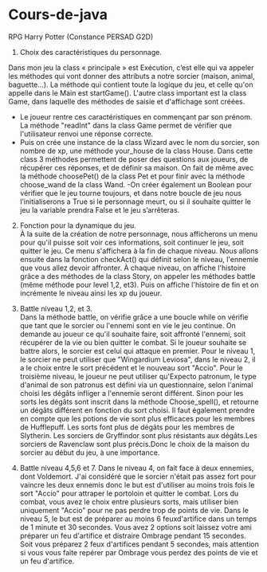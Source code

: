 # Cours-de-java
RPG Harry Potter (Constance PERSAD G2D)

1.	Choix des caractéristiques du personnage.

Dans mon jeu la class « principale » est Exécution, c’est elle qui va appeler les méthodes qui vont donner des attributs a notre sorcier (maison, animal, baguette…). La méthode qui contient toute la logique du jeu, et celle qu'on appelle dans le Main est startGame(). L'autre class important est la class Game, dans laquelle des méthodes de saisie et d'affichage sont créées.   			
- Le joueur rentre ces caractéristiques en commençant par son prénom. La méthode "readInt" dans la class Game permet de vérifier que l'utilisateur renvoi une réponse correcte.				
- Puis on crée une instance de la class Wizard avec le nom du sorcier, son nombre de xp, une méthode your_house de la class House. Dans cette class 3 méthodes permettent de poser des questions aux joueurs, de récupérer ces réponses, et de définir sa maison. On fait de même avec la méthode choosePet() de la class Pet et pour finir avec la méthode choose_wand de la class Wand.
-On créer également un Boolean pour vérifier que le jeu tourne toujours, et dans notre boucle de jeu nous l’initialiserons a True si le personnage meurt, ou si il souhaite quitter le jeu la variable prendra False et le jeu s’arrêteras.

2.	Fonction pour la dynamique du jeu.						
À la suite de la création de notre personnage, nous afficherons un menu pour qu'il puisse soit voir ces informations, soit continuer le jeu, soit quitter le jeu. Ce menu s'affichera à la fin de chaque niveau. Nous allons ensuite dans la fonction checkAct() qui définit selon le niveau, l'ennemie que vous allez devoir affronter. À chaque niveau, on affiche l'histoire grâce a des méthodes de la class Story, on appeler les méthodes battle (même méthode pour level 1,2, et3). Puis on affiche l'histoire de fin et on incrémente le niveau ainsi les xp du joueur.

3.	Battle niveau 1,2, et 3.									
Dans la méthode battle, on vérifie grâce a une boucle while on vérifie que tant que le sorcier ou l'ennemi sont en vie le jeu continue. On demande au joueur ce qu'il souhaite faire, soit affronté l'ennemi, soit récupérer de la vie ou bien quitter le combat. Si le joueur souhaite se battre alors, le sorcier est celui qui attaque en premier. Pour le niveau 1, le sorcier ne peut utiliser que "Wingardium Leviosa", dans le niveau 2, il a le choix entre le sort précédent et le nouveau sort "Accio". Pour le troisième niveau, le joueur ne peut utiliser qu'Expecto patronum, le type d'animal de son patronus est défini via un questionnaire, selon l'animal choisi les dégâts infliger a l'ennemie seront différent. Sinon pour les sorts les dégâts sont inscrit dans la méthode  Choose_spell(), et retourne un dégâts différent en fonction du sort choisi. Il faut également prendre en compte que les potions de vie sont plus efficaces pour les membres de Hufflepuff. Les sorts font plus de dégâts pour les membres de Slytherin. Les sorciers de Gryffindor sont plus résistants aux dégâts.Les sorciers de Ravenclaw sont plus précis.Donc le choix de la maison du sorcier au début du jeu, à une importance.

4.	Battle niveau 4,5,6 et 7.
Dans le niveau 4, on fait face à deux ennemies, dont Voldemort. J'ai considéré  que le sorcier n'était pas assez fort pour vaincre les deux ennemis donc le but est d'utiliser au moins trois fois le sort "Accio" pour attraper le portoloin et quitter le combat. Lors du combat, vous avez le choix entre plusieurs sorts, mais utiliser bien uniquement "Accio" pour ne pas perdre trop de points de vie.
Dans le niveau 5, le but est de préparer au moins 6 feuxd'artifice dans un temps de 1 minute et 30 secondes. Vous avez 2 options soit laissez votre ami préparer un feu d'artifice et distraire Ombrage pendant 15 secondes. Soit vous préparez 2 feux d'artifices pendant 5 secondes, mais attention si vous vous faite repérer par Ombrage vous perdez des points de vie et un feu d'artifice.
